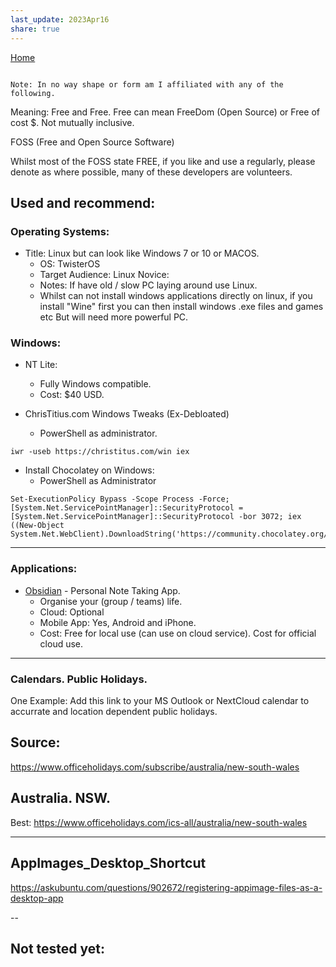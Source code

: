```yaml
---
last_update: 2023Apr16
share: true  
---
```


[Home](https://obsius.site/39626m6233366i2i2j17)

```

Note: In no way shape or form am I affiliated with any of the following.
```

Meaning: Free and Free.
Free can mean FreeDom (Open Source) or Free of cost $.
Not mutually inclusive.

FOSS (Free and Open Source Software)

Whilst most of the FOSS state FREE, if you like and use a regularly, please denote as where possible, many of these developers are volunteers.




## Used and recommend:

### Operating Systems:
- Title: Linux but can look like Windows 7 or 10 or MACOS.
	- OS: TwisterOS
	-  Target Audience: Linux Novice:
	- Notes: If have old / slow PC laying around use Linux.
	- Whilst can not install windows applications directly on linux, if you install "Wine" first you can then install windows .exe files and games etc But will need more powerful PC.
	

### Windows:
- NT Lite: 
	- Fully Windows compatible.
	- Cost: $40 USD.
	
- ChrisTitius.com Windows Tweaks (Ex-Debloated)
	- PowerShell as administrator.
```
iwr -useb https://christitus.com/win iex
```


- Install Chocolatey on Windows:
	- PowerShell as Administrator
```
Set-ExecutionPolicy Bypass -Scope Process -Force; [System.Net.ServicePointManager]::SecurityProtocol = [System.Net.ServicePointManager]::SecurityProtocol -bor 3072; iex ((New-Object System.Net.WebClient).DownloadString('https://community.chocolatey.org/install.ps1'))
```


---

### Applications:
- [Obsidian](http://obsidian.md) - Personal Note Taking App.
	- Organise your (group / teams) life.
	- Cloud: Optional
	- Mobile App: Yes, Android and iPhone.
	- Cost: Free for local use (can use on cloud service). Cost for official cloud use.

---

### Calendars. Public Holidays.
One Example: Add this link to your MS Outlook  or NextCloud calendar to accurrate and location dependent public holidays.

## Source: 
https://www.officeholidays.com/subscribe/australia/new-south-wales

## Australia. NSW.
Best: https://www.officeholidays.com/ics-all/australia/new-south-wales

---
## AppImages_Desktop_Shortcut
https://askubuntu.com/questions/902672/registering-appimage-files-as-a-desktop-app

--

## Not tested yet:

